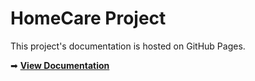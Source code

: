 # HomeCare Project
This project's documentation is hosted on GitHub Pages.

➡ **[View Documentation](https://<your-username>.github.io/HomeCare/)**
